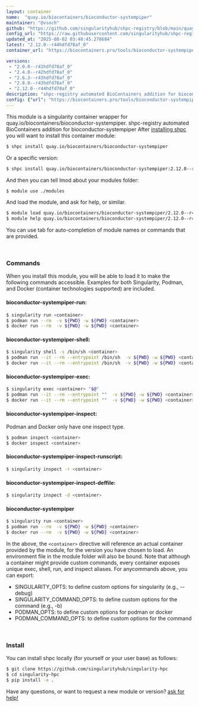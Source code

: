 ```yaml
---
layout: container
name:  "quay.io/biocontainers/bioconductor-systempiper"
maintainer: "@vsoch"
github: "https://github.com/singularityhub/shpc-registry/blob/main/quay.io/biocontainers/bioconductor-systempiper/container.yaml"
config_url: "https://raw.githubusercontent.com/singularityhub/shpc-registry/main/quay.io/biocontainers/bioconductor-systempiper/container.yaml"
updated_at: "2025-08-02 03:48:45.278684"
latest: "2.12.0--r44hdfd78af_0"
container_url: "https://biocontainers.pro/tools/bioconductor-systempiper"

versions:
 - "2.0.0--r41hdfd78af_0"
 - "2.4.0--r42hdfd78af_0"
 - "2.6.3--r43hdfd78af_0"
 - "2.8.0--r43hdfd78af_0"
 - "2.12.0--r44hdfd78af_0"
description: "shpc-registry automated BioContainers addition for bioconductor-systempiper"
config: {"url": "https://biocontainers.pro/tools/bioconductor-systempiper", "maintainer": "@vsoch", "description": "shpc-registry automated BioContainers addition for bioconductor-systempiper", "latest": {"2.12.0--r44hdfd78af_0": "sha256:6c54e56ac91013cc4047a8680dd001fc6842a28bc6abcfab1608f843212daae4"}, "tags": {"2.0.0--r41hdfd78af_0": "sha256:fc009d0e65a30b3f125dfeb5d32d1eb5febe3a35ed7d09d83cf488eb9240cdf5", "2.4.0--r42hdfd78af_0": "sha256:19e13eabe86b608f8357fa31c1e78014e1ff5ddc7d6a23d621f58a89e87228eb", "2.6.3--r43hdfd78af_0": "sha256:87bcf3be7fe347d7d8a26fb43360273329801ab67aa0a3f3f93ca20928217ef1", "2.8.0--r43hdfd78af_0": "sha256:11ffc96d5ca91bc58a0ccee48182a26a8da34866b767d34e4961be82e350f097", "2.12.0--r44hdfd78af_0": "sha256:6c54e56ac91013cc4047a8680dd001fc6842a28bc6abcfab1608f843212daae4"}, "docker": "quay.io/biocontainers/bioconductor-systempiper"}
---
```


This module is a singularity container wrapper for quay.io/biocontainers/bioconductor-systempiper.
shpc-registry automated BioContainers addition for bioconductor-systempiper
After [installing shpc](#install) you will want to install this container module:


```bash
$ shpc install quay.io/biocontainers/bioconductor-systempiper
```

Or a specific version:

```bash
$ shpc install quay.io/biocontainers/bioconductor-systempiper:2.12.0--r44hdfd78af_0
```

And then you can tell lmod about your modules folder:

```bash
$ module use ./modules
```

And load the module, and ask for help, or similar.

```bash
$ module load quay.io/biocontainers/bioconductor-systempiper/2.12.0--r44hdfd78af_0
$ module help quay.io/biocontainers/bioconductor-systempiper/2.12.0--r44hdfd78af_0
```

You can use tab for auto-completion of module names or commands that are provided.

<br>

### Commands

When you install this module, you will be able to load it to make the following commands accessible.
Examples for both Singularity, Podman, and Docker (container technologies supported) are included.

#### bioconductor-systempiper-run:

```bash
$ singularity run <container>
$ podman run --rm  -v ${PWD} -w ${PWD} <container>
$ docker run --rm  -v ${PWD} -w ${PWD} <container>
```

#### bioconductor-systempiper-shell:

```bash
$ singularity shell -s /bin/sh <container>
$ podman run --it --rm --entrypoint /bin/sh  -v ${PWD} -w ${PWD} <container>
$ docker run --it --rm --entrypoint /bin/sh  -v ${PWD} -w ${PWD} <container>
```

#### bioconductor-systempiper-exec:

```bash
$ singularity exec <container> "$@"
$ podman run --it --rm --entrypoint ""  -v ${PWD} -w ${PWD} <container> "$@"
$ docker run --it --rm --entrypoint ""  -v ${PWD} -w ${PWD} <container> "$@"
```

#### bioconductor-systempiper-inspect:

Podman and Docker only have one inspect type.

```bash
$ podman inspect <container>
$ docker inspect <container>
```

#### bioconductor-systempiper-inspect-runscript:

```bash
$ singularity inspect -r <container>
```

#### bioconductor-systempiper-inspect-deffile:

```bash
$ singularity inspect -d <container>
```



#### bioconductor-systempiper

```bash
$ singularity run <container>
$ podman run --rm  -v ${PWD} -w ${PWD} <container>
$ docker run --rm  -v ${PWD} -w ${PWD} <container>
```


In the above, the `<container>` directive will reference an actual container provided
by the module, for the version you have chosen to load. An environment file in the
module folder will also be bound. Note that although a container
might provide custom commands, every container exposes unique exec, shell, run, and
inspect aliases. For anycommands above, you can export:

 - SINGULARITY_OPTS: to define custom options for singularity (e.g., --debug)
 - SINGULARITY_COMMAND_OPTS: to define custom options for the command (e.g., -b)
 - PODMAN_OPTS: to define custom options for podman or docker
 - PODMAN_COMMAND_OPTS: to define custom options for the command

<br>

### Install

You can install shpc locally (for yourself or your user base) as follows:

```bash
$ git clone https://github.com/singularityhub/singularity-hpc
$ cd singularity-hpc
$ pip install -e .
```

Have any questions, or want to request a new module or version? [ask for help!](https://github.com/singularityhub/singularity-hpc/issues)